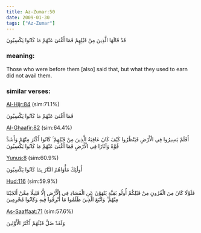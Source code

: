 ```yaml
---
title: Az-Zumar:50
date: 2009-01-30
tags: ["Az-Zumar"]
---
```

قَدْ قَالَهَا الَّذِينَ مِنْ قَبْلِهِمْ فَمَا أَغْنَىٰ عَنْهُمْ مَا كَانُوا يَكْسِبُونَ
### meaning: 
Those who were before them [also] said that, but what they used to earn did not avail them.
### similar verses: 

[Al-Hijr:84](/15/84) (sim:71.1%)

فَمَا أَغْنَىٰ عَنْهُمْ مَا كَانُوا يَكْسِبُونَ

[Al-Ghaafir:82](/40/82) (sim:64.4%)

أَفَلَمْ يَسِيرُوا فِي الْأَرْضِ فَيَنْظُرُوا كَيْفَ كَانَ عَاقِبَةُ الَّذِينَ مِنْ قَبْلِهِمْ ۚ كَانُوا أَكْثَرَ مِنْهُمْ وَأَشَدَّ قُوَّةً وَآثَارًا فِي الْأَرْضِ فَمَا أَغْنَىٰ عَنْهُمْ مَا كَانُوا يَكْسِبُونَ

[Yunus:8](/10/8) (sim:60.9%)

أُولَٰئِكَ مَأْوَاهُمُ النَّارُ بِمَا كَانُوا يَكْسِبُونَ

[Hud:116](/11/116) (sim:59.9%)

فَلَوْلَا كَانَ مِنَ الْقُرُونِ مِنْ قَبْلِكُمْ أُولُو بَقِيَّةٍ يَنْهَوْنَ عَنِ الْفَسَادِ فِي الْأَرْضِ إِلَّا قَلِيلًا مِمَّنْ أَنْجَيْنَا مِنْهُمْ ۗ وَاتَّبَعَ الَّذِينَ ظَلَمُوا مَا أُتْرِفُوا فِيهِ وَكَانُوا مُجْرِمِينَ

[As-Saaffaat:71](/37/71) (sim:57.6%)

وَلَقَدْ ضَلَّ قَبْلَهُمْ أَكْثَرُ الْأَوَّلِينَ
